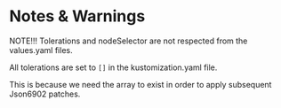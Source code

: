 # Notes & Warnings

NOTE!!! Tolerations and nodeSelector are not respected from the values.yaml files.

All tolerations are set to `[]` in the kustomization.yaml file.

This is because we need the array to exist in order to apply subsequent Json6902 patches.
